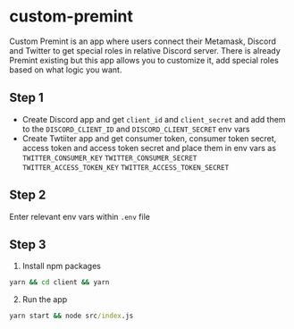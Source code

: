 # custom-premint

Custom Premint is an app where users connect their Metamask, Discord and Twitter to get special roles in relative Discord server.
There is already Premint existing but this app allows you to customize it, add special roles based on what logic you want.

## Step 1

- Create Discord app and get `client_id` and `client_secret` and add them to the `DISCORD_CLIENT_ID` and `DISCORD_CLIENT_SECRET` env vars
- Create Twtiiter app and get consumer token, consumer token secret, access token and access token secret and place them in env vars as `TWITTER_CONSUMER_KEY` `TWITTER_CONSUMER_SECRET` `TWITTER_ACCESS_TOKEN_KEY` `TWITTER_ACCESS_TOKEN_SECRET`  

## Step 2

Enter relevant env vars within `.env` file

## Step 3

1. Install npm packages

```bat
yarn && cd client && yarn

```

2. Run the app

```bat
yarn start && node src/index.js

```
